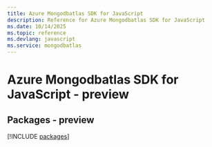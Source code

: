 ```yaml
---
title: Azure Mongodbatlas SDK for JavaScript
description: Reference for Azure Mongodbatlas SDK for JavaScript
ms.date: 10/14/2025
ms.topic: reference
ms.devlang: javascript
ms.service: mongodbatlas
---
```

# Azure Mongodbatlas SDK for JavaScript - preview
## Packages - preview
[!INCLUDE [packages](mongodbatlas-index.md)]